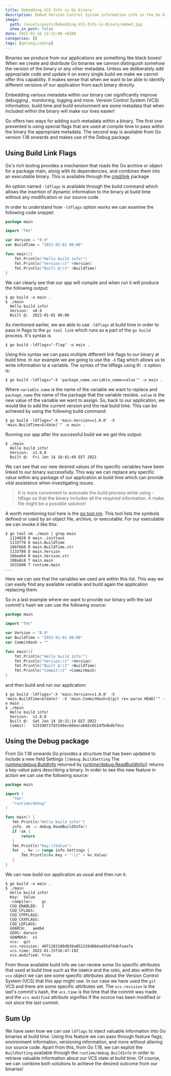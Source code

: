 ```yaml
---
title: Embedding VCS Info in Go binary
description: Embed Version Control System information info in the Go binary.
image:
  path: /assets/posts/Embedding-VCS-Info-in-Binary/embed.jpg
  show_in_post: false
date: 2022-01-16 12:15:00 +0200
categories: []
tags: [golang,coding]
---
```


Binaries we produce from our applications are something like black boxes! When we create and distribute Go binaries we 
cannon distinguish somehow the version of the binary or any other metadata. Unless we deliberately add appropriate code
and update it on every single build we make we cannot offer this capability. It makes sense that when we want to be able 
to identify different versions of our application from each binary directly.

Embedding various metadata within our binary can significantly improve debugging , monitoring, logging and more.
Version Control System (VCS) information, build time and build environment are some metadata that when included within the 
binary will make our lives easier!

Go offers two ways for adding such metadata within a binary. The first one presented is using special flags that are 
used at compile time to pass within the binary the appropriate metadata. The second way is available from Go version 
1.18 onwards and makes use of the Debug package.

## Using Build Link Flags

Go's rich tooling provides a mechanism that reads the Go archive or object for a package main, along with its dependencies, 
and combines them into an executable binary. This is available through the [cmd/link](https://pkg.go.dev/cmd/link) package

An option named `-ldflags` is available through the build command which allows the insertion of dynamic information to 
the binary at build time without any modification or our source code.

In order to understand how `-ldflags` option works we can examine the following code snippet:
```go
package main

import "fmt"

var Version = "0.9"
var BuildTime = "2022-01-01 00:00"

func main(){
	fmt.Println("Hello build info!")
	fmt.Println("Version:\t" +Version)
	fmt.Println("Built @:\t" +BuildTime)
}
```

We can clearly see that our app will compile and when run it will produce the following output:
```terminal
$ go build -o main .
$ ./main
  Hello build info!
  Version:	v0.9
  Built @:	2022-01-01 00:00
```

As mentioned earlier, we are able to use `-ldflags` at build time in order to pass in flags to the `go tool link` which 
runs as a part of the `go build` process. It's syntax is 
```console
$ go build -ldflags="-flag" -o main .
```

Using this syntax we can pass multiple different link flags to our binary at build time. In our example we are going to 
use the `-X` flag which allows us to write information to a variable. The syntax of the ldflags using th `-X` option is:
```console
$ go build -ldflags="-X 'package_name.variable_name=value'" -o main .
```
Where `variable_name` is the name of the variable we want to replace and `package_name` the name of the package that the 
variable resides. `value` is the new value of the variable we want to assign. So, back to our application, we would like 
to add the current version and the real build time. This can be achieved by using the following build command:
```console
$ go build -ldflags="-X 'main.Version=v1.0.0' -X 'main.BuildTime=$(date)'" -o main .
```
Running our app after the successful build we we get this output:
```console
$ ./main
  Hello build info!
  Version:	v1.0.0
  Built @:	Fri Jan 14 18:41:49 EET 2022
```

We can see that our new desired values of the specific variables have been linked to our binary successfully.
This way we can replace any specific value within any package of our application at build time which can provide vital
assistance when investigating issues.

> It is more convenient to automate the build process while using -ldfags so that the binary includes all the required 
> information. A make file might be a possible solution!

A worth mentioning tool here is the [go tool nm](https://pkg.go.dev/cmd/nm). 
This tool lists the symbols defined or used by an object file, archive, or executable. For our executable we can invoke 
it like this:
```console
$ go tool nm ./main | grep main
  1124020 D main..inittask
  1133f70 D main.BuildTime
  10bf660 R main.BuildTime.str
  1133f80 D main.Version
  10beeb4 R main.Version.str
  108a0c0 T main.main
  1031b00 T runtime.main
...
```
Here we can see that the variables we used are within this list. This way we can easily find any available variable and build again the application replacing them.

So in a last example where we want to provide our binary with the last commit's hash we can use the following source:
```go
package main

import "fmt"

var Version = "0.9"
var BuildTime = "2022-01-01 00:00"
var CommitHash = ""

func main(){
	fmt.Println("Hello build info!")
	fmt.Println("Version:\t" +Version)
	fmt.Println("Built @:\t" +BuildTime)
	fmt.Println("Commit:\t" +CommitHash)
}
```

and then build and run our application:
```consolse
$ go build -ldflags="-X 'main.Version=v1.0.0' -X 'main.BuildTime=$(date)' -X 'main.CommitHash=$(git rev-parse HEAD)'" -o main .
$ ./main
  Hello build info!
  Version:	v1.0.0
  Built @:	Sat Jan 14 18:31:14 EET 2022
  Commit:	52519871fd3199ec66becab0dc8b14fbdbdbfdce
```

## Using the Debug package

From Go 1.18 onwards Go provides a structure that has been updated to include a new field Settings `[]debug.BuildSetting`
The [runtime/debug.BuildInfo](https://pkg.go.dev/runtime/debug@master#BuildInfo) returned by [runtime/debug.ReadBuildInfo()](https://pkg.go.dev/runtime/debug@master#ReadBuildInfo) returns a key-value pairs describing a binary.
 In order to see this new feature in action we can use the following source:
 ```go
package main

import (
	"fmt"
	"runtime/debug"
)

func main() {
	fmt.Println("Hello build info!")
	info, ok := debug.ReadBuildInfo()
	if !ok {
		return
	}
	fmt.Println("Key:\tValue")
	for _, kv := range info.Settings {
		fmt.Println(kv.Key + ":\t" + kv.Value)
	}
}
 ```

We can now build our application as usual and then run it:
```console
$ go build -o main . 
$ ./main
  Hello build info!
  Key:	Value
  -compiler:	gc
  CGO_ENABLED:	1
  CGO_CFLAGS:	
  CGO_CPPFLAGS:	
  CGO_CXXFLAGS:	
  CGO_LDFLAGS:	
  GOARCH:	amd64
  GOOS:	darwin
  GOAMD64:	v1
  vcs:	git
  vcs.revision:	4071203188d039a852220d88dad45df0dbfaae7a
  vcs.time:	2022-01-15T16:47:19Z
  vcs.modified:	true
```

From those available build info we can review some Go specific attributes that used at build time such as the `GOARCH` and
the `GOOS`, and also within the `vcs` object we can see some specific attributes about the Version Control System (VCS)
that this app might use. In our case we have used the `git` VCS and there are some specific attributes set. The 
`vcs.revision` is the last's commit's hash, the `vcs.time` is the time that the commit was made and the `vcs.modified`
attribute signifies if the source has been modified or not since the last commit.

## Sum Up

We have seen how we can use `ldflags` to inject valuable information into Go binaries at build time. 
Using this feature we can pass through feature flags, environment information, versioning information, and more without altering our source code. Apart from this, from Go 1.18, we can exploit the `BuildSetting` available through the
`runtime/debug.BuildInfo` in order to retrieve valuable information about our VCS state at build time. Of course, we
can combine both solutions to achieve the desired outcome from our binaries!
